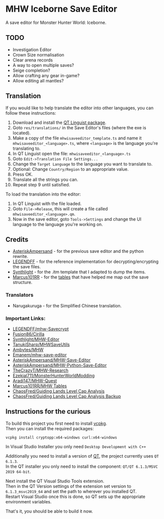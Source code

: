 # MHW Iceborne Save Editor
A save editor for Monster Hunter World: Iceborne.

## TODO
- Investigation Editor
- Crown Size normalisation
- Clear arena records
- A way to open multiple saves?
- Seige completion?
- Allow crafting any gear in-game?
- Allow editing all mantles?

## Translation
If you would like to help translate the editor into other languages, you can follow these instructions:
1. Download and install the [QT Linguist package](https://download.qt.io/linguist_releases/).
2. Goto `res/translations/` in the Save Editor's files (where the exe is located).
3. Make a copy of the file `mhwisaveeditor_template.ts` and name it `mhwisaveeditor_<language>.ts`, where `<language>` is the language you're translating to.
4. In QT Linguist open the file: `mhwisaveeditor_<language>.ts`
5. Goto `Edit->Translation File Settings...`
6. Change the `Target Language` to the language you want to translate to.
7. Optional: Change `Country/Region` to an appropriate value.
8. Press OK.
9. Translate all the strings you can.
11. Repeat step 9 until satisfied.

To load the translation into the editor:
1. In QT Linguist with the file loaded.
2. Goto `File->Release`, this will create a file called `mhwisaveeditor_<language>.qm`.
3. Now in the save editor, goto `Tools->Settings` and change the UI language to the language you're working on.

## Credits
- [AsteriskAmpersand](https://github.com/AsteriskAmpersand/) - for the previous save editor and the python rewrite.
- [LEGENDFF](https://github.com/LEGENDFF/) - for the reference implementation for decrypting/encrypting the save files.
- [Synthlight](https://github.com/Synthlight/) - for the .itm template that I adapted to dump the items.
- [Marcus101RR](https://www.nexusmods.com/monsterhunterworld/users/58495681) - for the [tables](https://www.nexusmods.com/monsterhunterworld/mods/2161) that have helped me map out the save structure.

### Translators
- Narugakuruga - for the Simplified Chinese translation.

### Important Links:
- [LEGENDFF/mhw-Savecrypt](https://github.com/LEGENDFF/mhw-Savecrypt)
- [Fusion86/Cirilla](https://github.com/Fusion86/Cirilla)
- [Synthlight/MHW-Editor](https://github.com/Synthlight/MHW-Editor)
- [TanukiSharp/MHWSaveUtils](https://github.com/TanukiSharp/MHWSaveUtils)
- [Ambytes/MHW](https://github.com/Ambytes/MHW)
- [Emanem/mhw-save-editor](https://github.com/Emanem/mhw-save-editor)
- [AsteriskAmpersand/MHW-Save-Editor](https://github.com/AsteriskAmpersand/MHW-Save-Editor)
- [AsteriskAmpersand/MHW-Python-Save-Editor](https://github.com/AsteriskAmpersand/MHW-Python-Save-Editor)
- [TheCrazyT/MHW-Research](https://github.com/TheCrazyT/MHW-Research)
- [Ezekial711/MonsterHunterWorldModding](https://github.com/Ezekial711/MonsterHunterWorldModding/wiki)
- [Aradi147/MHW-Quest](https://github.com/Aradi147/MHW-Quest)
- [Marcus101RR/MHW Tables](https://www.nexusmods.com/monsterhunterworld/mods/2161)
- [ChaosFred/Guiding Lands Level Cap Analysis](https://steamcommunity.com/app/582010/discussions/0/3974929535247630028/)
- [ChaosFred/Guiding Lands Level Cap Analysis Backup](https://gamefaqs.gamespot.com/boards/211368-monster-hunter-world/78477208)

## Instructions for the curious

To build this project you first need to install [vcpkg](https://vcpkg.io).<br/>
Then you can install the required packages:
```
vcpkg install cryptopp:x64-windows curl:x64-windows
```
In Visual Studio Installer you only need `Desktop Development with C++`

Additionally you need to install a version of [QT](https://www.qt.io/), the project currently uses `QT 6.1.3`.<br/>
In the QT installer you only need to install the component: `QT/QT 6.1.3/MSVC 2019 64-bit`.

Next install the QT Visual Studio Tools extension.<br/>
Then in the QT Version settings of the extension set version to `6.1.3_msvc2019_64` and set the path to wherever you installed QT.<br/>
Restart Visual Studio once this is done, so QT sets up the appropriate environment variables.

That's it, you should be able to build it now.
